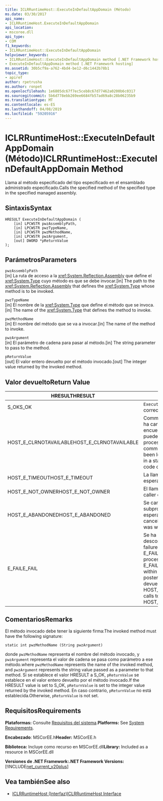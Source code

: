 ```yaml
---
title: ICLRRuntimeHost::ExecuteInDefaultAppDomain (Método)
ms.date: 03/30/2017
api_name:
- ICLRRuntimeHost.ExecuteInDefaultAppDomain
api_location:
- mscoree.dll
api_type:
- COM
f1_keywords:
- ICLRRuntimeHost::ExecuteInDefaultAppDomain
helpviewer_keywords:
- ICLRRuntimeHost::ExecuteInDefaultAppDomain method [.NET Framework hosting]
- ExecuteInDefaultAppDomain method [.NET Framework hosting]
ms.assetid: 30b5cf9a-a762-4bd4-be12-d6c1442b78b1
topic_type:
- apiref
author: rpetrusha
ms.author: ronpet
ms.openlocfilehash: 1e6805dc67f7ec5ceb8c67d77462a0200b6c0317
ms.sourcegitcommit: 5b6d778ebb269ee6684fb57ad69a8c28b06235b9
ms.translationtype: MT
ms.contentlocale: es-ES
ms.lasthandoff: 04/08/2019
ms.locfileid: "59205916"
---
```

# <a name="iclrruntimehostexecuteindefaultappdomain-method"></a><span data-ttu-id="01b9f-102">ICLRRuntimeHost::ExecuteInDefaultAppDomain (Método)</span><span class="sxs-lookup"><span data-stu-id="01b9f-102">ICLRRuntimeHost::ExecuteInDefaultAppDomain Method</span></span>
<span data-ttu-id="01b9f-103">Llama al método especificado del tipo especificado en el ensamblado administrado especificado.</span><span class="sxs-lookup"><span data-stu-id="01b9f-103">Calls the specified method of the specified type in the specified managed assembly.</span></span>  
  
## <a name="syntax"></a><span data-ttu-id="01b9f-104">Sintaxis</span><span class="sxs-lookup"><span data-stu-id="01b9f-104">Syntax</span></span>  
  
```  
HRESULT ExecuteInDefaultAppDomain (  
    [in] LPCWSTR pwzAssemblyPath,  
    [in] LPCWSTR pwzTypeName,   
    [in] LPCWSTR pwzMethodName,  
    [in] LPCWSTR pwzArgument,  
    [out] DWORD *pReturnValue  
);  
```  
  
## <a name="parameters"></a><span data-ttu-id="01b9f-105">Parámetros</span><span class="sxs-lookup"><span data-stu-id="01b9f-105">Parameters</span></span>  
 `pwzAssemblyPath`  
 <span data-ttu-id="01b9f-106">[in] La ruta de acceso a la <xref:System.Reflection.Assembly> que define el <xref:System.Type> cuyo método es que se debe invocar.</span><span class="sxs-lookup"><span data-stu-id="01b9f-106">[in] The path to the <xref:System.Reflection.Assembly> that defines the <xref:System.Type> whose method is to be invoked.</span></span>  
  
 `pwzTypeName`  
 <span data-ttu-id="01b9f-107">[in] El nombre de la <xref:System.Type> que define el método que se invoca.</span><span class="sxs-lookup"><span data-stu-id="01b9f-107">[in] The name of the <xref:System.Type> that defines the method to invoke.</span></span>  
  
 `pwzMethodName`  
 <span data-ttu-id="01b9f-108">[in] El nombre del método que se va a invocar.</span><span class="sxs-lookup"><span data-stu-id="01b9f-108">[in] The name of the method to invoke.</span></span>  
  
 `pwzArgument`  
 <span data-ttu-id="01b9f-109">[in] El parámetro de cadena para pasar al método.</span><span class="sxs-lookup"><span data-stu-id="01b9f-109">[in] The string parameter to pass to the method.</span></span>  
  
 `pReturnValue`  
 <span data-ttu-id="01b9f-110">[out] El valor entero devuelto por el método invocado.</span><span class="sxs-lookup"><span data-stu-id="01b9f-110">[out] The integer value returned by the invoked method.</span></span>  
  
## <a name="return-value"></a><span data-ttu-id="01b9f-111">Valor devuelto</span><span class="sxs-lookup"><span data-stu-id="01b9f-111">Return Value</span></span>  
  
|<span data-ttu-id="01b9f-112">HRESULT</span><span class="sxs-lookup"><span data-stu-id="01b9f-112">HRESULT</span></span>|<span data-ttu-id="01b9f-113">Descripción</span><span class="sxs-lookup"><span data-stu-id="01b9f-113">Description</span></span>|  
|-------------|-----------------|  
|<span data-ttu-id="01b9f-114">S_OK</span><span class="sxs-lookup"><span data-stu-id="01b9f-114">S_OK</span></span>|`ExecuteInDefaultAppDomain` <span data-ttu-id="01b9f-115">se devolvió correctamente.</span><span class="sxs-lookup"><span data-stu-id="01b9f-115">returned successfully.</span></span>|  
|<span data-ttu-id="01b9f-116">HOST_E_CLRNOTAVAILABLE</span><span class="sxs-lookup"><span data-stu-id="01b9f-116">HOST_E_CLRNOTAVAILABLE</span></span>|<span data-ttu-id="01b9f-117">Common language runtime (CLR) no se ha cargado en un proceso o el CLR se encuentra en un estado en el que no se puede ejecutar código administrado o procesar la llamada correctamente.</span><span class="sxs-lookup"><span data-stu-id="01b9f-117">The common language runtime (CLR) has not been loaded into a process, or the CLR is in a state in which it cannot run managed code or process the call successfully.</span></span>|  
|<span data-ttu-id="01b9f-118">HOST_E_TIMEOUT</span><span class="sxs-lookup"><span data-stu-id="01b9f-118">HOST_E_TIMEOUT</span></span>|<span data-ttu-id="01b9f-119">La llamada ha agotado el tiempo de espera.</span><span class="sxs-lookup"><span data-stu-id="01b9f-119">The call timed out.</span></span>|  
|<span data-ttu-id="01b9f-120">HOST_E_NOT_OWNER</span><span class="sxs-lookup"><span data-stu-id="01b9f-120">HOST_E_NOT_OWNER</span></span>|<span data-ttu-id="01b9f-121">El llamador no posee el bloqueo.</span><span class="sxs-lookup"><span data-stu-id="01b9f-121">The caller does not own the lock.</span></span>|  
|<span data-ttu-id="01b9f-122">HOST_E_ABANDONED</span><span class="sxs-lookup"><span data-stu-id="01b9f-122">HOST_E_ABANDONED</span></span>|<span data-ttu-id="01b9f-123">Se canceló un evento mientras un subproceso bloqueado o fibra estaba esperando en ella.</span><span class="sxs-lookup"><span data-stu-id="01b9f-123">An event was canceled while a blocked thread or fiber was waiting on it.</span></span>|  
|<span data-ttu-id="01b9f-124">E_FAIL</span><span class="sxs-lookup"><span data-stu-id="01b9f-124">E_FAIL</span></span>|<span data-ttu-id="01b9f-125">Se ha producido un error irrecuperable desconocido.</span><span class="sxs-lookup"><span data-stu-id="01b9f-125">An unknown catastrophic failure occurred.</span></span> <span data-ttu-id="01b9f-126">Si el método devuelve E_FAIL, ya no es utilizable dentro del proceso de la CRL.</span><span class="sxs-lookup"><span data-stu-id="01b9f-126">If a method returns E_FAIL, the CRL is no longer usable within the process.</span></span> <span data-ttu-id="01b9f-127">Las llamadas posteriores a métodos de hospedaje devuelven HOST_E_CLRNOTAVAILABLE.</span><span class="sxs-lookup"><span data-stu-id="01b9f-127">Subsequent calls to hosting methods return HOST_E_CLRNOTAVAILABLE.</span></span>|  
  
## <a name="remarks"></a><span data-ttu-id="01b9f-128">Comentarios</span><span class="sxs-lookup"><span data-stu-id="01b9f-128">Remarks</span></span>  
 <span data-ttu-id="01b9f-129">El método invocado debe tener la siguiente firma:</span><span class="sxs-lookup"><span data-stu-id="01b9f-129">The invoked method must have the following signature:</span></span>  
  
```  
static int pwzMethodName (String pwzArgument)  
```  
  
 <span data-ttu-id="01b9f-130">donde `pwzMethodName` representa el nombre del método invocado, y `pwzArgument` representa el valor de cadena se pasa como parámetro a ese método.</span><span class="sxs-lookup"><span data-stu-id="01b9f-130">where `pwzMethodName` represents the name of the invoked method, and `pwzArgument` represents the string value passed as a parameter to that method.</span></span> <span data-ttu-id="01b9f-131">Si se establece el valor HRESULT a S_OK, `pReturnValue` se establece en el valor entero devuelto por el método invocado.</span><span class="sxs-lookup"><span data-stu-id="01b9f-131">If the HRESULT value is set to S_OK, `pReturnValue` is set to the integer value returned by the invoked method.</span></span> <span data-ttu-id="01b9f-132">En caso contrario, `pReturnValue` no está establecida.</span><span class="sxs-lookup"><span data-stu-id="01b9f-132">Otherwise, `pReturnValue` is not set.</span></span>  
  
## <a name="requirements"></a><span data-ttu-id="01b9f-133">Requisitos</span><span class="sxs-lookup"><span data-stu-id="01b9f-133">Requirements</span></span>  
 <span data-ttu-id="01b9f-134">**Plataformas:** Consulte [Requisitos del sistema](../../../../docs/framework/get-started/system-requirements.md).</span><span class="sxs-lookup"><span data-stu-id="01b9f-134">**Platforms:** See [System Requirements](../../../../docs/framework/get-started/system-requirements.md).</span></span>  
  
 <span data-ttu-id="01b9f-135">**Encabezado**: MSCorEE.h</span><span class="sxs-lookup"><span data-stu-id="01b9f-135">**Header:** MSCorEE.h</span></span>  
  
 <span data-ttu-id="01b9f-136">**Biblioteca:** Incluye como recurso en MSCorEE.dll</span><span class="sxs-lookup"><span data-stu-id="01b9f-136">**Library:** Included as a resource in MSCorEE.dll</span></span>  
  
 **<span data-ttu-id="01b9f-137">Versiones de .NET Framework:</span><span class="sxs-lookup"><span data-stu-id="01b9f-137">.NET Framework Versions:</span></span>** [!INCLUDE[net_current_v20plus](../../../../includes/net-current-v20plus-md.md)]  
  
## <a name="see-also"></a><span data-ttu-id="01b9f-138">Vea también</span><span class="sxs-lookup"><span data-stu-id="01b9f-138">See also</span></span>

- [<span data-ttu-id="01b9f-139">ICLRRuntimeHost (Interfaz)</span><span class="sxs-lookup"><span data-stu-id="01b9f-139">ICLRRuntimeHost Interface</span></span>](../../../../docs/framework/unmanaged-api/hosting/iclrruntimehost-interface.md)
